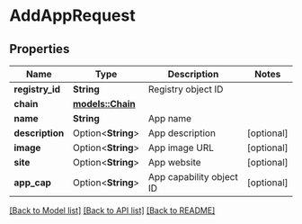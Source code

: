 # AddAppRequest

## Properties

Name | Type | Description | Notes
------------ | ------------- | ------------- | -------------
**registry_id** | **String** | Registry object ID | 
**chain** | [**models::Chain**](Chain.md) |  | 
**name** | **String** | App name | 
**description** | Option<**String**> | App description | [optional]
**image** | Option<**String**> | App image URL | [optional]
**site** | Option<**String**> | App website | [optional]
**app_cap** | Option<**String**> | App capability object ID | [optional]

[[Back to Model list]](../README.md#documentation-for-models) [[Back to API list]](../README.md#documentation-for-api-endpoints) [[Back to README]](../README.md)


